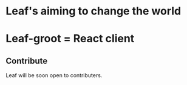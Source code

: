 # Leaf's aiming to change the world

# Leaf-groot = React client

## Contribute

Leaf will be soon open to contributers.
